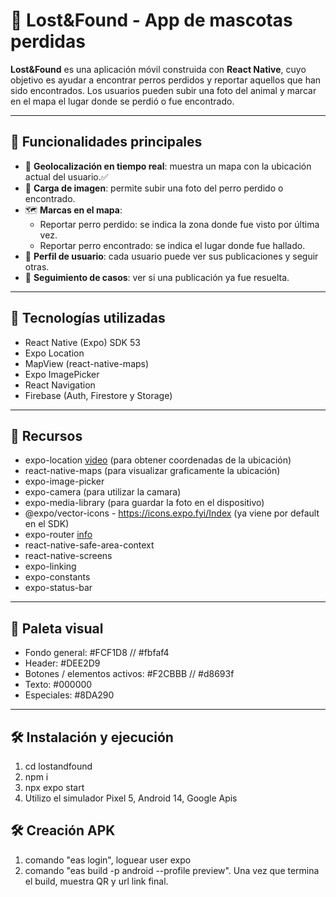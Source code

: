 # 🐾 Lost&Found - App de mascotas perdidas

**Lost&Found** es una aplicación móvil construida con **React Native**, cuyo objetivo es ayudar a encontrar perros perdidos y reportar aquellos que han sido encontrados. Los usuarios pueden subir una foto del animal y marcar en el mapa el lugar donde se perdió o fue encontrado.

---

## 🚀 Funcionalidades principales

- 📍 **Geolocalización en tiempo real**: muestra un mapa con la ubicación actual del usuario.✅
- 📸 **Carga de imagen**: permite subir una foto del perro perdido o encontrado.
- 🗺️ **Marcas en el mapa**:
  - Reportar perro perdido: se indica la zona donde fue visto por última vez.
  - Reportar perro encontrado: se indica el lugar donde fue hallado.
- 👥 **Perfil de usuario**: cada usuario puede ver sus publicaciones y seguir otras.
- 🐶 **Seguimiento de casos**: ver si una publicación ya fue resuelta.

---

## 📱 Tecnologías utilizadas

- React Native (Expo) SDK 53
- Expo Location
- MapView (react-native-maps)
- Expo ImagePicker
- React Navigation
- Firebase (Auth, Firestore y Storage)

---

## 📱 Recursos

- expo-location [video](https://www.youtube.com/watch?v=ltHbdeJg9eA) (para obtener coordenadas de la ubicación)
- react-native-maps (para visualizar graficamente la ubicación)
- expo-image-picker
- expo-camera (para utilizar la camara)
- expo-media-library (para guardar la foto en el dispositivo)
- @expo/vector-icons - https://icons.expo.fyi/Index (ya viene por default en el SDK)
- expo-router [info](https://medium.com/@abdulaleemzafar515/the-benefits-of-using-expo-router-over-react-navigation-172f21772152)
- react-native-safe-area-context
- react-native-screens
- expo-linking
- expo-constants
- expo-status-bar

---

## 🎨 Paleta visual 
- Fondo general: #FCF1D8 // #fbfaf4
- Header: #DEE2D9
- Botones / elementos activos: #F2CBBB // #d8693f
- Texto: #000000 
- Especiales: #8DA290

---

## 🛠️ Instalación y ejecución

1. cd lostandfound
2. npm i
3. npx expo start
4. Utilizo el simulador Pixel 5, Android 14, Google Apis

## 🛠️ Creación APK
1. comando "eas login", loguear user expo
2. comando "eas build -p android --profile preview". Una vez que termina el build, muestra QR y url link final.

